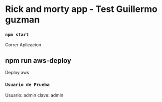 # Rick and morty app - Test Guillermo guzman

### `npm start`
Correr Aplicacion

## npm run aws-deploy 
  Deploy aws

### `Usuario de Prueba`
 Usuario: admin
 clave: admin

